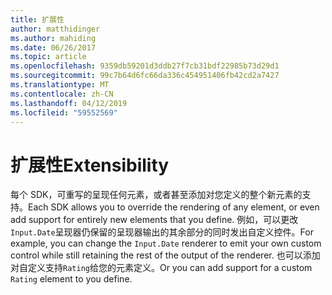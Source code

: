 ```yaml
---
title: 扩展性
author: matthidinger
ms.author: mahiding
ms.date: 06/26/2017
ms.topic: article
ms.openlocfilehash: 9359db59201d3ddb27f7cb31bdf22985b73d29d1
ms.sourcegitcommit: 99c7b64d6fc66da336c454951406fb42cd2a7427
ms.translationtype: MT
ms.contentlocale: zh-CN
ms.lasthandoff: 04/12/2019
ms.locfileid: "59552569"
---
```

# <a name="extensibility"></a><span data-ttu-id="835eb-102">扩展性</span><span class="sxs-lookup"><span data-stu-id="835eb-102">Extensibility</span></span>

<span data-ttu-id="835eb-103">每个 SDK，可重写的呈现任何元素，或者甚至添加对您定义的整个新元素的支持。</span><span class="sxs-lookup"><span data-stu-id="835eb-103">Each SDK allows you to override the rendering of any element, or even add support for entirely new elements that you define.</span></span>  <span data-ttu-id="835eb-104">例如，可以更改`Input.Date`呈现器仍保留的呈现器输出的其余部分的同时发出自定义控件。</span><span class="sxs-lookup"><span data-stu-id="835eb-104">For example, you can change the `Input.Date` renderer to emit your own custom control while still retaining the rest of the output of the renderer.</span></span> <span data-ttu-id="835eb-105">也可以添加对自定义支持`Rating`给您的元素定义。</span><span class="sxs-lookup"><span data-stu-id="835eb-105">Or you can add support for a custom `Rating` element to you define.</span></span>
